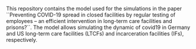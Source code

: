 This repository contains the model used for the simulations in the paper ``Preventing COVID-19 spread in closed facilities by regular testing of employees – an efficient intervention in long-term care facilities and prisons?´´. The model allows simulating the dynamic of covid19 in Germany and US long-term care facilities (LTCFs) and incarceration facilities (IFs), respectively.
